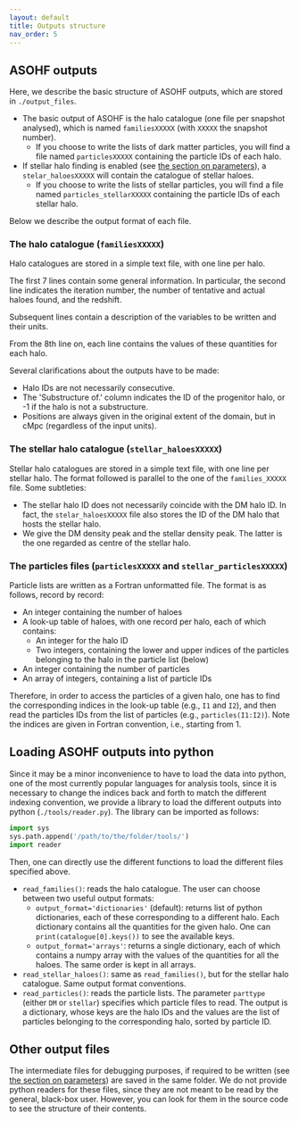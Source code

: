 ```yaml
---
layout: default
title: Outputs structure
nav_order: 5
---
```


## ASOHF outputs
Here, we describe the basic structure of ASOHF outputs, which are stored in `./output_files`.

- The basic output of ASOHF is the halo catalogue (one file per snapshot analysed), which is named `familiesXXXXX` (with `XXXXX` the snapshot number).
    - If you choose to write the lists of dark matter particles, you will find a file named `particlesXXXXX` containing the particle IDs of each halo.
- If stellar halo finding is enabled (see [the section on parameters](set_parameters#stellar-halo-finding-parameters-block)), a `stelar_haloesXXXXX` will contain the catalogue of stellar haloes.
    - If you choose to write the lists of stellar particles, you will find a file named `particles_stellarXXXXX` containing the particle IDs of each stellar halo.

Below we describe the output format of each file.

### The halo catalogue (`familiesXXXXX`)

Halo catalogues are stored in a simple text file, with one line per halo. 

The first 7 lines contain some general information. In particular, the second line indicates the iteration number, the number of tentative and actual haloes found, and the redshift.

Subsequent lines contain a description of the variables to be written and their units.

From the 8th line on, each line contains the values of these quantities for each halo.

Several clarifications about the outputs have to be made:

- Halo IDs are not necessarily consecutive.
- The 'Substructure of.' column indicates the ID of the progenitor halo, or -1 if the halo is not a substructure.
- Positions are always given in the original extent of the domain, but in cMpc (regardless of the input units).

### The stellar halo catalogue (`stellar_haloesXXXXX`)

Stellar halo catalogues are stored in a simple text file, with one line per stellar halo. The format followed is parallel to the one of the `families_XXXXX` file. Some subtleties:

- The stellar halo ID does not necessarily coincide with the DM halo ID. In fact, the `stelar_haloesXXXXX` file also stores the ID of the DM halo that hosts the stellar halo.
- We give the DM density peak and the stellar density peak. The latter is the one regarded as centre of the stellar halo.

### The particles files (`particlesXXXXX` and `stellar_particlesXXXXX`)

Particle lists are written as a Fortran unformatted file. The format is as follows, record by record:

- An integer containing the number of haloes
- A look-up table of haloes, with one record per halo, each of which contains:
    - An integer for the halo ID
    - Two integers, containing the lower and upper indices of the particles belonging to the halo in the particle list (below)
- An integer containing the number of particles
- An array of integers, containing a list of particle IDs

Therefore, in order to access the particles of a given halo, one has to find the corresponding indices in the look-up table (e.g., `I1` and `I2`), and then read the particles IDs from the list of particles (e.g., `particles(I1:I2)`). Note the indices are given in Fortran convention, i.e., starting from 1.

## Loading ASOHF outputs into python
Since it may be a minor inconvenience to have to load the data into python, one of the most currently popular languages for analysis tools, since it is necessary to change the indices back and forth to match the different indexing convention, we provide a library to load the different outputs into python (`./tools/reader.py`). The library can be imported as follows:

```python
import sys
sys.path.append('/path/to/the/folder/tools/')
import reader
```

Then, one can directly use the different functions to load the different files specified above.

- `read_families()`: reads the halo catalogue. The user can choose between two useful output formats:
    - `output_format='dictionaries'` (default): returns list of python dictionaries, each of these corresponding to a different halo. Each dictionary contains all the quantities for the given halo. One can `print(catalogue[0].keys())` to see the available keys.
    - `output_format='arrays'`: returns a single dictionary, each of which contains a numpy array with the values of the quantities for all the haloes. The same order is kept in all arrays.
- `read_stellar_haloes()`: same as `read_families()`, but for the stellar halo catalogue. Same output format conventions.
- `read_particles()`: reads the particle lists. The parameter `parttype` (either `DM` or `stellar`) specifies which particle files to read. The output is a dictionary, whose keys are the halo IDs and the values are the list of particles belonging to the corresponding halo, sorted by particle ID.

## Other output files
The intermediate files for debugging purposes, if required to be written (see [the section on parameters](set_parameters)) are saved in the same folder. We do not provide python readers for these files, since they are not meant to be read by the general, black-box user. However, you can look for them in the source code to see the structure of their contents.
